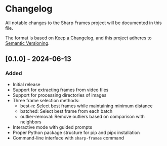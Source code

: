 # Changelog

All notable changes to the Sharp Frames project will be documented in this file.

The format is based on [Keep a Changelog](https://keepachangelog.com/en/1.0.0/),
and this project adheres to [Semantic Versioning](https://semver.org/spec/v2.0.0.html).

## [0.1.0] - 2024-06-13

### Added
- Initial release
- Support for extracting frames from video files
- Support for processing directories of images
- Three frame selection methods:
  - best-n: Select best frames while maintaining minimum distance
  - batched: Select best frame from each batch
  - outlier-removal: Remove outliers based on comparison with neighbors
- Interactive mode with guided prompts
- Proper Python package structure for pip and pipx installation
- Command-line interface with `sharp-frames` command 
